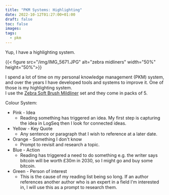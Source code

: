 ```yaml
---
title: "PKM Systems: Highlighting"
date: 2022-10-12T01:27:00+01:00
draft: false
toc: false
images:
tags:
  - pkm
---
```


Yup, I have a highlighting system.  

{{< figure src="/img/IMG_5671.JPG" alt="zebra midliners" width="50%" height="50%">}}

I spend a lot of time on my personal knowledge management (PKM) system, and over the years I have developed tools and systems to improve it. One of those is my highlighting system.  
I use the [Zebra Soft Brush Mildliner](https://amzn.to/3rN4mhq) set and they come in packs of 5. 

Colour System:  
- Pink - Idea
  - Reading something has triggered an idea. My first step is capturing the idea in LogSeq then I look for connected ideas.
- Yellow - Key Quote  
  - Any sentence or paragraph that I wish to reference at a later date.
- Orange - Something I don't know  
  - Prompt to revisit and research a topic.
- Blue - Action
  - Reading has triggered a need to do something e.g. the writer says bitcoin will be worth £30m in 2030, so I might go and buy some bitcoin.
- Green - Person of interest
  - This is the cause of my reading list being so long. If an author references another author who is an expert in a field I'm interested in, I will use this as a prompt to research them.
